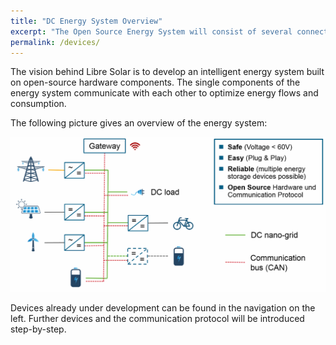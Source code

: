 ```yaml
---
title: "DC Energy System Overview"
excerpt: "The Open Source Energy System will consist of several connected consumers and produces."
permalink: /devices/
---
```


The vision behind Libre Solar is to develop an intelligent energy system built on open-source hardware components. The single components of the energy system communicate with each other to optimize energy flows and consumption.

The following picture gives an overview of the energy system:

![Energy System Overview](/images/dc_nanogrid.png)

Devices already under development can be found in the navigation on the left. Further devices and the communication protocol will be introduced step-by-step.

